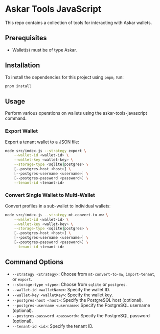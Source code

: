 # Askar Tools JavaScript

This repo contains a collection of tools for interacting with Askar wallets.

## Prerequisites

- Wallet(s) must be of type Askar.

## Installation

To install the dependencies for this project using `pnpm`, run:

```bash
pnpm install
```

## Usage

Perform various operations on wallets using the askar-tools-javascript command.

### Export Wallet

Export a tenant wallet to a JSON file:
```bash
node src/index.js --strategy export \
    --wallet-id <wallet-id> \
    --wallet-key <wallet-key> \
    --storage-type <sqlite|postgres> \
    [--postgres-host <host>] \
    [--postgres-username <username>] \
    [--postgres-password <password>] \
    --tenant-id <tenant-id>
```

### Convert Single Wallet to Multi-Wallet

Convert profiles in a sub-wallet to individual wallets:
```bash
node src/index.js --strategy mt-convert-to-mw \
    --wallet-id <wallet-id> \
    --wallet-key <wallet-key> \
    --storage-type <sqlite|postgres> \
    [--postgres-host <host>] \
    [--postgres-username <username>] \
    [--postgres-password <password>] \
    --tenant-id <tenant-id>
```

## Command Options

- `--strategy <strategy>`: Choose from `mt-convert-to-mw`, `import-tenant`, or `export`.
- `--storage-type <type>`: Choose from `sqlite` or `postgres`.
- `--wallet-id <walletName>`: Specify the wallet ID.
- `--wallet-key <walletKey>`: Specify the wallet key.
- `--postgres-host <host>`: Specify the PostgreSQL host (optional).
- `--postgres-username <username>`: Specify the PostgreSQL username (optional).
- `--postgres-password <password>`: Specify the PostgreSQL password (optional).
- `--tenant-id <id>`: Specify the tenant ID.